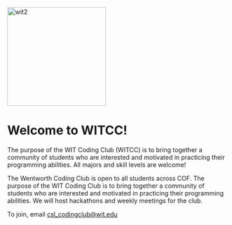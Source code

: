 <img width="225" height="225" alt="wit2" src="https://github.com/user-attachments/assets/55d6108e-20ba-4f6b-85f8-2dbcc3a9f156" />


# Welcome to WITCC! 

The purpose of the WIT Coding Club (WITCC) is to bring together a community of students who are interested and motivated in practicing their programming abilities. All majors and skill levels are welcome!

The Wentworth Coding Club is open to all students across COF. The purpose of the WIT Coding Club is to bring together a community of students who are interested and motivated in practicing their programming abilities. We will host hackathons and weekly meetings for the club.

To join, email csl_codingclub@wit.edu


